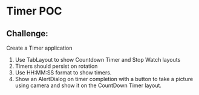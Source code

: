 # Timer POC

## Challenge:
Create a Timer application
1. Use TabLayout to show Countdown Timer and Stop Watch layouts
2. Timers should persist on rotation
3. Use HH:MM:SS format to show timers.
4. Show an AlertDialog on timer completion with a button to take a picture using camera and show it on the CountDown Timer layout.
